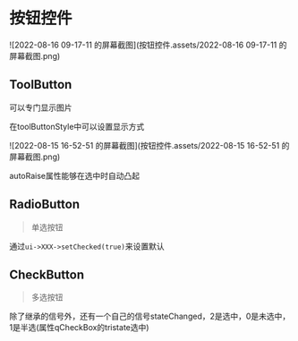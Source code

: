 # 按钮控件

![2022-08-16 09-17-11 的屏幕截图](按钮控件.assets/2022-08-16 09-17-11 的屏幕截图.png)





## ToolButton

可以专门显示图片



在toolButtonStyle中可以设置显示方式

![2022-08-15 16-52-51 的屏幕截图](按钮控件.assets/2022-08-15 16-52-51 的屏幕截图.png)

autoRaise属性能够在选中时自动凸起



## RadioButton

> 单选按钮

通过`ui->XXX->setChecked(true)`来设置默认



## CheckButton

> 多选按钮

除了继承的信号外，还有一个自己的信号stateChanged，2是选中，0是未选中，1是半选(属性qCheckBox的tristate选中)